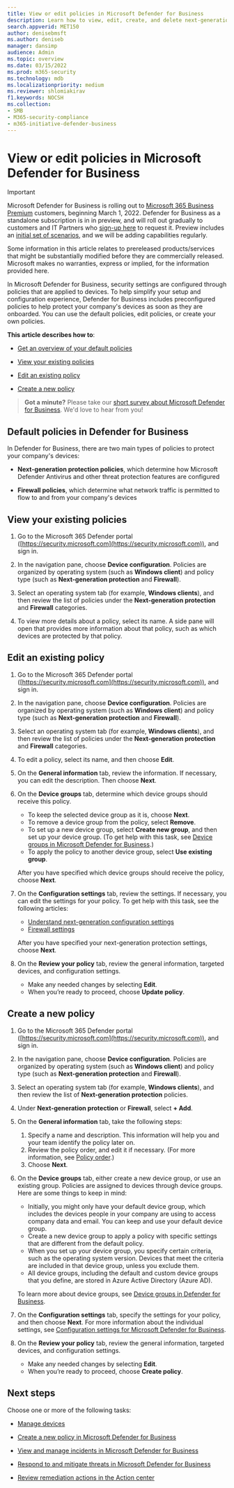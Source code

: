 ```yaml
---
title: View or edit policies in Microsoft Defender for Business
description: Learn how to view, edit, create, and delete next-generation protection policies in Microsoft Defender for Business
search.appverid: MET150
author: denisebmsft
ms.author: deniseb
manager: dansimp 
audience: Admin
ms.topic: overview
ms.date: 03/15/2022
ms.prod: m365-security
ms.technology: mdb
ms.localizationpriority: medium
ms.reviewer: shlomiakirav
f1.keywords: NOCSH 
ms.collection: 
- SMB
- M365-security-compliance
- m365-initiative-defender-business
---
```


# View or edit policies in Microsoft Defender for Business

> [!IMPORTANT]
> Microsoft Defender for Business is rolling out to [Microsoft 365 Business Premium](../../business-premium/index.md) customers, beginning March 1, 2022. Defender for Business as a standalone subscription is in in preview, and will roll out gradually to customers and IT Partners who [sign-up here](https://aka.ms/mdb-preview) to request it. Preview includes an [initial set of scenarios](mdb-tutorials.md#try-these-preview-scenarios), and we will be adding capabilities regularly.
> 
> Some information in this article relates to prereleased products/services that might be substantially modified before they are commercially released. Microsoft makes no warranties, express or implied, for the information provided here. 

In Microsoft Defender for Business, security settings are configured through policies that are applied to devices. To help simplify your setup and configuration experience, Defender for Business includes preconfigured policies to help protect your company's devices as soon as they are onboarded. You can use the default policies, edit policies, or create your own policies.

**This article describes how to**:

- [Get an overview of your default policies](#default-policies-in-defender-for-business)

- [View your existing policies](#view-your-existing-policies)

- [Edit an existing policy](#edit-an-existing-policy)

- [Create a new policy](#create-a-new-policy)

>
> **Got a minute?**
> Please take our <a href="https://microsoft.qualtrics.com/jfe/form/SV_0JPjTPHGEWTQr4y" target="_blank">short survey about Microsoft Defender for Business</a>. We'd love to hear from you!
>

## Default policies in Defender for Business

In Defender for Business, there are two main types of policies to protect your company's devices:

- **Next-generation protection policies**, which determine how Microsoft Defender Antivirus and other threat protection features are configured

- **Firewall policies**, which determine what network traffic is permitted to flow to and from your company's devices


## View your existing policies

1. Go to the Microsoft 365 Defender portal ([https://security.microsoft.com](https://security.microsoft.com)), and sign in. 

2. In the navigation pane, choose **Device configuration**. Policies are organized by operating system (such as **Windows client**) and policy type (such as **Next-generation protection** and **Firewall**). 

3. Select an operating system tab (for example, **Windows clients**), and then review the list of policies under the **Next-generation protection** and **Firewall** categories. 

4. To view more details about a policy, select its name. A side pane will open that provides more information about that policy, such as which devices are protected by that policy.

## Edit an existing policy

1. Go to the Microsoft 365 Defender portal ([https://security.microsoft.com](https://security.microsoft.com)), and sign in. 

2. In the navigation pane, choose **Device configuration**. Policies are organized by operating system (such as **Windows client**) and policy type (such as **Next-generation protection** and **Firewall**). 

3. Select an operating system tab (for example, **Windows clients**), and then review the list of policies under the **Next-generation protection** and **Firewall** categories. 

4. To edit a policy, select its name, and then choose **Edit**.

5. On the **General information** tab, review the information. If necessary, you can edit the description. Then choose **Next**.

6. On the **Device groups** tab, determine which device groups should receive this policy.  

   - To keep the selected device group as it is, choose **Next**.
   - To remove a device group from the policy, select **Remove**.
   - To set up a new device group, select **Create new group**, and then set up your device group. (To get help with this task, see [Device groups in Microsoft Defender for Business](mdb-create-edit-device-groups.md).)
   - To apply the policy to another device group, select **Use existing group**.

   After you have specified which device groups should receive the policy, choose **Next**.

7. On the **Configuration settings** tab, review the settings. If necessary, you can edit the settings for your policy. To get help with this task, see the following articles: 

   - [Understand next-generation configuration settings](mdb-next-gen-configuration-settings.md)   
   - [Firewall settings](mdb-firewall.md)

   After you have specified your next-generation protection settings, choose **Next**.

8. On the **Review your policy** tab, review the general information, targeted devices, and configuration settings. 

   - Make any needed changes by selecting **Edit**.
   - When you’re ready to proceed, choose **Update policy**.

## Create a new policy

1. Go to the Microsoft 365 Defender portal ([https://security.microsoft.com](https://security.microsoft.com)), and sign in. 

2. In the navigation pane, choose **Device configuration**. Policies are organized by operating system (such as **Windows client**) and policy type (such as **Next-generation protection** and **Firewall**). 

3. Select an operating system tab (for example, **Windows clients**), and then review the list of **Next-generation protection** policies. 

4. Under **Next-generation protection** or **Firewall**, select **+ Add**.

5. On the **General information** tab, take the following steps:

   1. Specify a name and description. This information will help you and your team identify the policy later on.
   2. Review the policy order, and edit it if necessary. (For more information, see [Policy order](mdb-policy-order.md).)
   3. Choose **Next**. 

7. On the **Device groups** tab, either create a new device group, or use an existing group. Policies are assigned to devices through device groups. Here are some things to keep in mind:

   - Initially, you might only have your default device group, which includes the devices people in your company are using to access company data and email. You can keep and use your default device group.
   - Create a new device group to apply a policy with specific settings that are different from the default policy. 
   - When you set up your device group, you specify certain criteria, such as the operating system version. Devices that meet the criteria are included in that device group, unless you exclude them. 
   - All device groups, including the default and custom device groups that you define, are stored in Azure Active Directory (Azure AD).

   To learn more about device groups, see [Device groups in Defender for Business](mdb-create-edit-device-groups.md).

8. On the **Configuration settings** tab, specify the settings for your policy, and then choose **Next**. For more information about the individual settings, see [Configuration settings for Microsoft Defender for Business](mdb-next-gen-configuration-settings.md).

9. On the **Review your policy** tab, review the general information, targeted devices, and configuration settings. 

   - Make any needed changes by selecting **Edit**.
   - When you’re ready to proceed, choose **Create policy**.


## Next steps

Choose one or more of the following tasks:

- [Manage devices](mdb-manage-devices.md)

- [Create a new policy in Microsoft Defender for Business](mdb-create-new-policy.md)

- [View and manage incidents in Microsoft Defender for Business](mdb-view-manage-incidents.md)

- [Respond to and mitigate threats in Microsoft Defender for Business](mdb-respond-mitigate-threats.md)

- [Review remediation actions in the Action center](mdb-review-remediation-actions.md)
